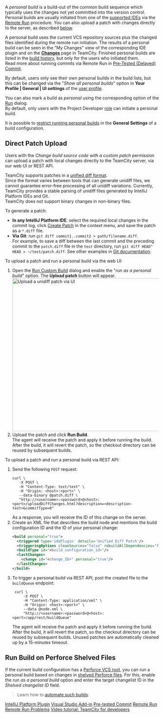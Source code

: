 [//]: # (title: Running Personal Build)
[//]: # (auxiliary-id: Running Personal Build;Personal Build)

A _personal build_ is a build-out of the common build sequence which typically uses the changes not yet committed into the version control. Personal builds are usually initiated from one of the [supported IDEs](supported-platforms-and-environments.md#Remote+Run+and+Pre-tested+Commit) via the [Remote Run](remote-run.md) procedure. You can also upload a patch with changes directly to the server, as described [below](#Direct+Patch+Upload).

A personal build uses the current VCS repository sources plus the changed files identified during the remote run initiation. The results of a personal build can be seen in the "My Changes" view of the corresponding IDE plugin and on the __[Changes](viewing-user-changes-in-builds.md)__ page in TeamCity. Finished personal builds are listed in the [build history](build-results-page.md#Build+History+in+Classic+UI), but only for the users who initiated them.   
Read more about running commits via Remote Run in [Pre-Tested (Delayed) Commit](pre-tested-delayed-commit.md).

By default, users only see their own personal builds in the build lists, but this can be changed via the "_Show all personal builds_" option in __Your Profile | General | UI settings__ of the [user profile](configuring-your-user-profile.md).

You can also mark a build as _personal_ using the corresponding option of the [Run](running-custom-build.md) dialog.   
By default, only users with the Project Developer [role](managing-roles-and-permissions.md) can initiate a personal build.

It is possible to [restrict running personal builds](configuring-general-settings.md#Allow+Triggering+Personal+Builds) in the __General Settings__ of a build configuration.

## Direct Patch Upload

Users with the _Change build source code with a custom patch_ permission can upload a patch with local changes directly to the TeamCity server, via our web UI or REST API.

TeamCity supports patches in a [unified diff format](https://en.wikipedia.org/wiki/Diff#Unified_format).  
Since the format varies between tools that can generate unidiff files, we cannot guarantee error-free processing of all unidiff variations. Currently, TeamCity provides a stable parsing of unidiff files generated by IntelliJ Platform IDEs and Git.  
TeamCity does not support binary changes in non-binary files.


To generate a patch:
* __In any IntelliJ Platform IDE__: select the required local changes in the commit log, click [Create Patch](https://www.jetbrains.com/help/idea/use-patches.html#create-patch) in the context menu, and save the patch as a `*.diff` file.
* __Via Git__: run `git diff commit1..commit2 > path/filename.diff`.   
For example, to save a diff between the last commit and the preceding commit to the `patch.diff` file in the `test` directory, run `git diff HEAD^ HEAD > ~/test/patch.diff`. See other examples in [Git documentation](https://git-scm.com/docs/git-diff#_examples).

To upload a patch and run a personal build via the web UI:
1. Open the [Run Custom Build](running-custom-build.md) dialog and enable the "_run as a personal build_" option. The __Upload patch__ button will appear. <img src="upload-patch-ui.png" alt="Upload a unidiff patch via UI" width="500"/>
2. Upload the patch and click __Run Build__.   
The agent will receive the patch and apply it before running the build. After the build, it will revert the patch, so the checkout directory can be reused by subsequent builds.

To upload a patch and run a personal build via REST API:

1. Send the following `POST` request:
    ```Shell
    curl \
       -X POST \
       -H "Content-Type: text/text" \
       -H "Origin: <host>:<port>" \
       --data-binary @patch.diff \
       "http://<username>:<password>@<host>:<port>/uploadDiffChanges.html?description=<description-text>&commitType=0"
   ```
   As a response, you will receive the ID of this change on the server.   
2. Create an XML file that describes the build node and mentions the build configuration ID and the ID of your personal change:
   ```xml
   <build personal="true">
     <triggered type='idePlugin' details='Unified Diff Patch'/>
     <triggeringOptions cleanSources="false" rebuildAllDependencies="false" queueAtTop="false"/>
     <buildType id="<build_configuration_id>"/>
     <lastChanges>
       <change id="<change_ID>" personal="true"/>
     </lastChanges>
   </build>
   ```   
3. To trigger a personal build via REST API, post the created file to the `buildQueue` endpoint:
   ```Shell
    curl \
        -X POST \
        -H "Content-Type: application/xml" \
        -H "Origin: <host>:<port>" \
        --data @node.xml \
        "http://<username>:<password>@<host>:<port>/app/rest/buildQueue"
   ```   
   The agent will receive the patch and apply it before running the build. After the build, it will revert the patch, so the checkout directory can be reused by subsequent builds. Unused patches are automatically cleaned up by a 15-minutes timeout.

## Run Build on Perforce Shelved Files

If the current build configuration has a [Perforce VCS root](perforce.md), you can run a personal build based on changes in [shelved Perforce files](https://www.perforce.com/manuals/v17.1/p4guide/Content/CmdRef/p4_shelve.html). For this, enable the _run as a personal build_ option and enter the target changelist ID in the _Shelved changelist ID_ field.

>Learn how to [automate such builds](perforce-shelve-trigger.md).

 <seealso>
        <category ref="installation">
            <a href="intellij-platform-plugin.md">IntelliJ Platform Plugin</a>
            <a href="visual-studio-addin.md">Visual Studio Add-in</a>
        </category>
        <category ref="concepts">
            <a href="pre-tested-delayed-commit.md">Pre-tested Commit</a>
            <a href="remote-run.md">Remote Run</a>
        </category>
        <category ref="troubleshooting">
            <a href="reporting-issues.md">Remote Run Problems</a>
        </category>
        <category ref="external">
            <a href="https://youtu.be/icuhBgEFtVM">Video tutorial: TeamCity for developers</a>
        </category>
</seealso>